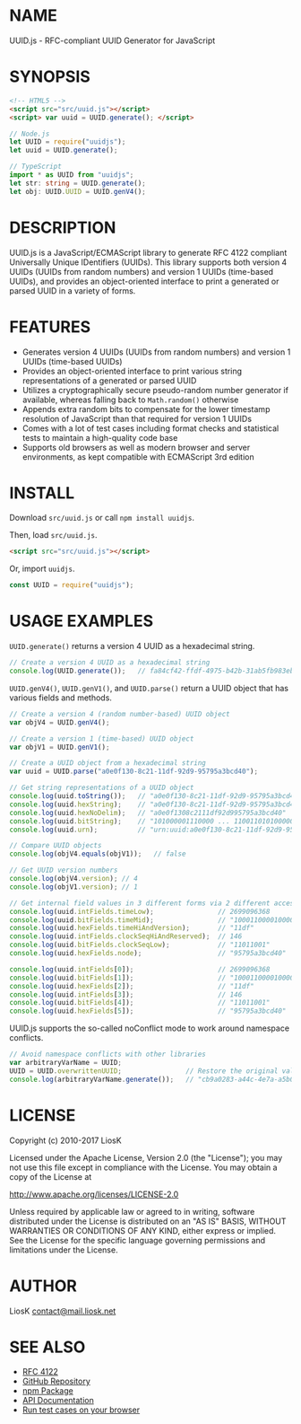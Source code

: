 # NAME

UUID.js - RFC-compliant UUID Generator for JavaScript

# SYNOPSIS

```html
<!-- HTML5 -->
<script src="src/uuid.js"></script>
<script> var uuid = UUID.generate(); </script>
```

```javascript
// Node.js
let UUID = require("uuidjs");
let uuid = UUID.generate();
```

```typescript
// TypeScript
import * as UUID from "uuidjs";
let str: string = UUID.generate();
let obj: UUID.UUID = UUID.genV4();
```

# DESCRIPTION

UUID.js is a JavaScript/ECMAScript library to generate RFC 4122 compliant Universally Unique IDentifiers (UUIDs). This library supports both version 4 UUIDs (UUIDs from random numbers) and version 1 UUIDs (time-based UUIDs), and provides an object-oriented interface to print a generated or parsed UUID in a variety of forms.

# FEATURES

* Generates version 4 UUIDs (UUIDs from random numbers) and version 1 UUIDs (time-based UUIDs)
* Provides an object-oriented interface to print various string representations of a generated or parsed UUID
* Utilizes a cryptographically secure pseudo-random number generator if available, whereas falling back to `Math.random()` otherwise
* Appends extra random bits to compensate for the lower timestamp resolution of JavaScript than that required for version 1 UUIDs
* Comes with a lot of test cases including format checks and statistical tests to maintain a high-quality code base
* Supports old browsers as well as modern browser and server environments, as kept compatible with ECMAScript 3rd edition

# INSTALL

Download `src/uuid.js` or call `npm install uuidjs`.

Then, load `src/uuid.js`.

```html
<script src="src/uuid.js"></script>
```

Or, import `uuidjs`.

```javascript
const UUID = require("uuidjs");
```

# USAGE EXAMPLES

`UUID.generate()` returns a version 4 UUID as a hexadecimal string.

```javascript
// Create a version 4 UUID as a hexadecimal string
console.log(UUID.generate());   // fa84cf42-ffdf-4975-b42b-31ab5fb983eb
```

`UUID.genV4()`, `UUID.genV1()`, and `UUID.parse()` return a UUID object that has various fields and methods.

```javascript
// Create a version 4 (random number-based) UUID object
var objV4 = UUID.genV4();

// Create a version 1 (time-based) UUID object
var objV1 = UUID.genV1();

// Create a UUID object from a hexadecimal string
var uuid = UUID.parse("a0e0f130-8c21-11df-92d9-95795a3bcd40");

// Get string representations of a UUID object
console.log(uuid.toString());   // "a0e0f130-8c21-11df-92d9-95795a3bcd40"
console.log(uuid.hexString);    // "a0e0f130-8c21-11df-92d9-95795a3bcd40"
console.log(uuid.hexNoDelim);   // "a0e0f1308c2111df92d995795a3bcd40"
console.log(uuid.bitString);    // "101000001110000 ... 1100110101000000"
console.log(uuid.urn);          // "urn:uuid:a0e0f130-8c21-11df-92d9-95795a3bcd40"

// Compare UUID objects
console.log(objV4.equals(objV1));   // false

// Get UUID version numbers
console.log(objV4.version); // 4
console.log(objV1.version); // 1

// Get internal field values in 3 different forms via 2 different accessors
console.log(uuid.intFields.timeLow);                // 2699096368
console.log(uuid.bitFields.timeMid);                // "1000110000100001"
console.log(uuid.hexFields.timeHiAndVersion);       // "11df"
console.log(uuid.intFields.clockSeqHiAndReserved);  // 146
console.log(uuid.bitFields.clockSeqLow);            // "11011001"
console.log(uuid.hexFields.node);                   // "95795a3bcd40"

console.log(uuid.intFields[0]);                     // 2699096368
console.log(uuid.bitFields[1]);                     // "1000110000100001"
console.log(uuid.hexFields[2]);                     // "11df"
console.log(uuid.intFields[3]);                     // 146
console.log(uuid.bitFields[4]);                     // "11011001"
console.log(uuid.hexFields[5]);                     // "95795a3bcd40"
```

UUID.js supports the so-called noConflict mode to work around namespace conflicts.

```javascript
// Avoid namespace conflicts with other libraries
var arbitraryVarName = UUID;
UUID = UUID.overwrittenUUID;                // Restore the original value
console.log(arbitraryVarName.generate());   // "cb9a0283-a44c-4e7a-a5b0-9cd2876e952b"
```

# LICENSE

Copyright (c) 2010-2017 LiosK

Licensed under the Apache License, Version 2.0 (the "License");
you may not use this file except in compliance with the License.
You may obtain a copy of the License at

http://www.apache.org/licenses/LICENSE-2.0

Unless required by applicable law or agreed to in writing, software
distributed under the License is distributed on an "AS IS" BASIS,
WITHOUT WARRANTIES OR CONDITIONS OF ANY KIND, either express or implied.
See the License for the specific language governing permissions and
limitations under the License.

# AUTHOR

LiosK <contact@mail.liosk.net>

# SEE ALSO

* [RFC 4122](https://www.ietf.org/rfc/rfc4122.txt)
* [GitHub Repository](https://github.com/LiosK/UUID.js)
* [npm Package](https://www.npmjs.com/package/uuidjs)
* [API Documentation](https://liosk.github.io/UUID.js/doc/)
* [Run test cases on your browser](https://liosk.github.io/UUID.js/test/test.uuid.js.html)
